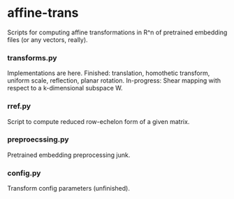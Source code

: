 # affine-trans

Scripts for computing affine transformations in R^n of pretrained embedding files (or any vectors, really).

### transforms.py 

Implementations are here. 
Finished: translation, homothetic transform, uniform scale, reflection, planar rotation. 
In-progress: Shear mapping with respect to a k-dimensional subspace W. 

### rref.py

Script to compute reduced row-echelon form of a given matrix. 

### preproecssing.py

Pretrained embedding preprocessing junk. 

### config.py

Transform config parameters (unfinished).  
